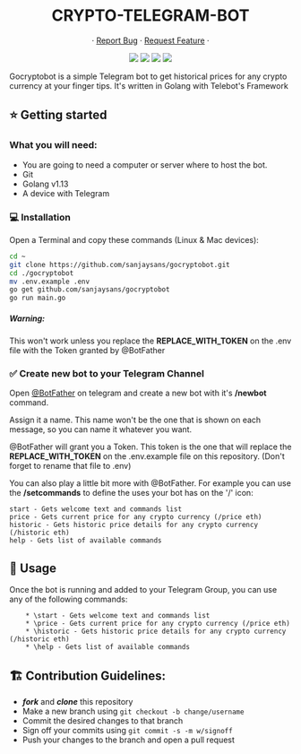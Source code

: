 <p align="center">
  <h1 align="center">CRYPTO-TELEGRAM-BOT</h1>
  <p align="center">
    ·
    <a href="https://github.com/sanjaysans/gocryptobot/issues">Report Bug</a>
    ·
    <a href="https://github.com/sanjaysans/gocryptobot/issues">Request Feature</a>
    ·
  </p>
</p>

<p align="center">
  <a href="https://github.com/sanjaysans/gocryptobot/graphs/contributors"><img src="	https://img.shields.io/github/issues/sanjaysans/gocryptobot"></a>
  <a href="https://github.com/sanjaysans/gocryptobot/blob/master/LICENSE"><img src="https://img.shields.io/github/license/sanjaysans/gocryptobot"></a>
  <a href="https://github.com/sanjaysans/gocryptobot/network/members"><img src="https://img.shields.io/github/forks/sanjaysans/gocryptobot"></a>
  <a href="https://img.shields.io/github/stars/sanjaysans/gocryptobot"><img src="https://img.shields.io/github/stars/sanjaysans/gocryptobot"></a>
</p>

Gocryptobot is a simple Telegram bot to get historical prices for any crypto currency at your finger tips. It's written in Golang with Telebot's Framework

## :star: Getting started

### What you will need:

- You are going to need a computer or server where to host the bot.
- Git
- Golang v1.13
- A device with Telegram

### :computer: Installation

Open a Terminal and copy these commands (Linux & Mac devices):

```bash
cd ~
git clone https://github.com/sanjaysans/gocryptobot.git
cd ./gocryptobot
mv .env.example .env
go get github.com/sanjaysans/gocryptobot
go run main.go
```

##### Warning: 
This won't work unless you replace the **REPLACE_WITH_TOKEN** on the .env file with the Token granted by @BotFather

### :white_check_mark: Create new bot to your Telegram Channel

Open [@BotFather](https://telegram.me/botfather) on telegram and create a new bot with it's __/newbot__ command.

Assign it a name. This name won't be the one that is shown on each message, so you can name it whatever you want.

@BotFather will grant you a Token. This token is the one that will replace the **REPLACE_WITH_TOKEN** on the .env.example file on this repository. (Don't forget to rename that file to .env)

You can also play a little bit more with @BotFather. For example you can use the __/setcommands__ to define the uses your bot has on the '/' icon:

```
start - Gets welcome text and commands list
price - Gets current price for any crypto currency (/price eth)
historic - Gets historic price details for any crypto currency (/historic eth)
help - Gets list of available commands
```

## :battery: Usage

Once the bot is running and added to your Telegram Group, you can use any of the following commands:

```
    * \start - Gets welcome text and commands list
    * \price - Gets current price for any crypto currency (/price eth)
    * \historic - Gets historic price details for any crypto currency (/historic eth)
    * \help - Gets list of available commands
```

## :building_construction: Contribution Guidelines:

-   **_fork_** and **_clone_** this repository
-   Make a new branch using `git checkout -b change/username`
-   Commit the desired changes to that branch
-   Sign off your commits using `git commit -s -m w/signoff`
-   Push your changes to the branch and open a pull request
